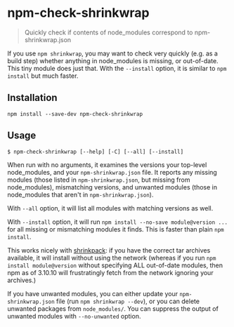 # npm-check-shrinkwrap

> Quickly check if contents of node_modules correspond to npm-shrinkwrap.json

If you use `npm shrinkwrap`, you may want to check very quickly (e.g. as a build step) whether
anything in node_modules is missing, or out-of-date. This tiny module does just that. With the
`--install` option, it is similar to `npm install` but much faster.

## Installation

```
npm install --save-dev npm-check-shrinkwrap
```

## Usage

```
$ npm-check-shrinkwrap [--help] [-C] [--all] [--install]
```

When run with no arguments, it examines the versions your top-level node_modules, and your
`npm-shrinkwrap.json` file. It reports any missing modules (those listed in `npm-shrinkwrap.json`,
but missing from node_modules), mismatching versions, and unwanted modules (those in node_modules
that aren't in `npm-shrinkwrap.json`).

With `--all` option, it will list all modules with matching versions as well.

With `--install` option, it will run `npm install --no-save module@version ...` for all missing or
mismatching modules it finds. This is faster than plain `npm install`.

This works nicely with [shrinkpack](https://github.com/JamieMason/shrinkpack): if you have the
correct tar archives available, it will install without using the network (whereas if you run `npm
install module@version` without specifying ALL out-of-date modules, then npm as of 3.10.10 will
frustratingly fetch from the network ignoring your archives.)

If you have unwanted modules, you can either update your `npm-shrinkwrap.json` file (run `npm
shrinkwrap --dev`), or you can delete unwanted packages from `node_modules/`. You can suppress the
output of unwanted modules with `--no-unwanted` option.
